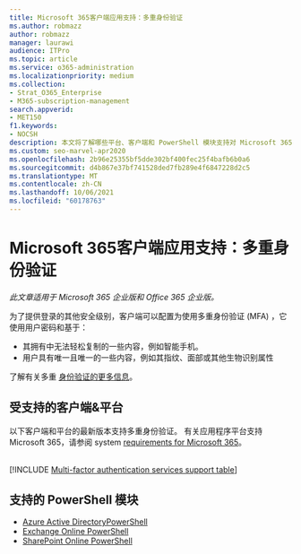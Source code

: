 ```yaml
---
title: Microsoft 365客户端应用支持：多重身份验证
ms.author: robmazz
author: robmazz
manager: laurawi
audience: ITPro
ms.topic: article
ms.service: o365-administration
ms.localizationpriority: medium
ms.collection:
- Strat_O365_Enterprise
- M365-subscription-management
search.appverid:
- MET150
f1.keywords:
- NOCSH
description: 本文将了解哪些平台、客户端和 PowerShell 模块支持对 Microsoft 365。
ms.custom: seo-marvel-apr2020
ms.openlocfilehash: 2b96e25355bf5dde302bf400fec25f4bafb6b0a6
ms.sourcegitcommit: d4b867e37bf741528ded7fb289e4f6847228d2c5
ms.translationtype: MT
ms.contentlocale: zh-CN
ms.lasthandoff: 10/06/2021
ms.locfileid: "60178763"
---
```

# <a name="microsoft-365-client-app-support-multi-factor-authentication"></a>Microsoft 365客户端应用支持：多重身份验证

*此文章适用于 Microsoft 365 企业版和 Office 365 企业版。* 

为了提供登录的其他安全级别，客户端可以配置为使用多重身份验证 (MFA) ，它使用用户密码和基于：

- 其拥有中无法轻松复制的一些内容，例如智能手机。
- 用户具有唯一且唯一的一些内容，例如其指纹、面部或其他生物识别属性

了解有关多重 [身份验证的更多信息](/azure/active-directory/authentication/multi-factor-authentication)。

## <a name="supported-clients--platforms"></a>受支持的客户端&平台

以下客户端和平台的最新版本支持多重身份验证。 有关应用程序平台支持Microsoft 365，请参阅 system [requirements for Microsoft 365](/microsoft-365/microsoft-365-and-office-resources)。
<br>
<br>

[!INCLUDE [Multi-factor authentication services support table](../includes/microsoft-365-client-support-modern-authentication-include.md)]

## <a name="supported-powershell-modules"></a>支持的 PowerShell 模块

- [Azure Active DirectoryPowerShell](/powershell/azure/active-directory/overview)
- [Exchange Online PowerShell](/powershell/exchange/exchange-online-powershell)
- [SharePoint Online PowerShell](/powershell/sharepoint/sharepoint-online/connect-sharepoint-online)
